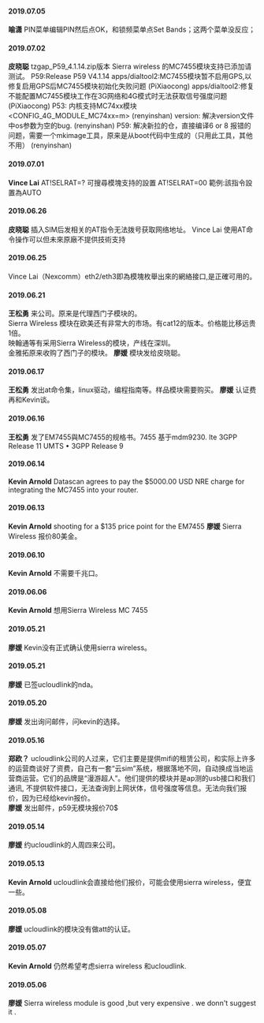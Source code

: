 
#### 2019.07.05
**喻潇**  PIN菜单编辑PIN然后点OK，和锁频菜单点Set Bands；这两个菜单没反应；
#### 2019.07.02
**皮晓聪**  tzgap_P59_4.1.14.zip版本 Sierra wireless 的MC7455模块支持已添加请测试。<hide>
    P59:Release P59 V4.1.14  <PiXiaocong>
    apps/dialtool2:MC7455模块暂不启用GPS,以修复启用GPS后MC7455模块初始化失败问题  (PiXiaocong)
    apps/dialtool2:修复不能配置MC7455模块工作在3G网络和4G模式时无法获取信号强度问题 (PiXiaocong)
    P53: 内核支持MC74xx模块 <CONFIG_4G_MODULE_MC74xx=m>  (renyinshan)
    version: 解决version文件中os参数为空的bug.  (renyinshan)
    P59: 解决新拉的仓，直接编译6 or 8 报错的问题，需要一个mkimage工具，原来是从boot代码中生成的（只用此工具，其他不用） (renyinshan)
</hide>
#### 2019.07.01
**Vince Lai**  AT!SELRAT=? 可搜尋模塊支持的設置 AT!SELRAT=00    範例:該指令設置為AUTO
#### 2019.06.26
**皮晓聪**  插入SIM后发相关的AT指令无法拨号获取网络地址。
Vince Lai  使用AT命令操作可以但未來原廠不提供技術支持
#### 2019.06.25
Vince Lai（Nexcomm）eth2/eth3即為模塊枚舉出來的網絡接口,是正確可用的。
#### 2019.06.21
**王松勇**  来公司。原来是代理西门子模块的。  
Sierra Wireless 模块在欧美还有非常大的市场。有cat12的版本。价格能比移远贵1倍。  
映翰通等有采用Sierra Wireless的模块，产线在深圳。  
金雅拓原来收购了西门子的模块。
**廖媛**  模块发给皮晓聪。
#### 2019.06.17
**王松勇**  发出at命令集，linux驱动，编程指南等。样品模块需要购买。
**廖媛**  认证费再和Kevin谈。
#### 2019.06.16
**王松勇**  发了EM7455與MC7455的规格书。7455 基于mdm9230. lte  3GPP Release 11 UMTS • 3GPP Release 9
#### 2019.06.14
**Kevin Arnold** Datascan agrees to pay the $5000.00 USD NRE charge for integrating the MC7455 into your router. 
#### 2019.06.13
**Kevin Arnold**  shooting for a $135 price point for the EM7455
**廖媛**  Sierra Wireless 报价80美金。
#### 2019.06.10
**Kevin Arnold**  不需要千兆口。
#### 2019.06.06
**Kevin Arnold**  想用Sierra Wireless MC 7455
#### 2019.05.21
**廖媛**  Kevin没有正式确认使用sierra wireless。
#### 2019.05.21
**廖媛** 已签ucloudlink的nda。
#### 2019.05.20
**廖媛**  发出询问邮件，问kevin的选择。
#### 2019.05.16
**郑欧？** ucloudlink公司的人过来，它们主要是提供mifi的租赁公司，和实际上许多的运营商谈好了资费，自己有一套“云sim”系统，根据落地不同，自动换成当地运营商运营。它们的品牌是“漫游超人”。他们提供的模块并是ap测的usb接口和我们通讯, 不提供软件接口，无法查询到上网状体，信号强度等信息。无法向我们报价，因为已经给kevin报价。  
**廖媛**  发出邮件，p59无模块报价70$
#### 2019.05.14
**廖媛**  约ucloudlink的人周四来公司。
#### 2019.05.13
**Kevin Arnold** ucloudlink会直接给他们报价，可能会使用sierra wireless，便宜一些。
#### 2019.05.08
**廖媛**  ucloudlink的模块没有做att的认证。
#### 2019.05.07
**Kevin Arnold**  仍然希望考虑sierra wireless 和ucloudlink.  
#### 2019.05.06
**廖媛**    Sierra wireless module is good ,but very expensive .  we donn't suggest it .

